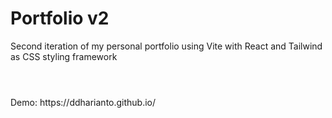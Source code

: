 # Portfolio v2

Second iteration of my personal portfolio using Vite with React and Tailwind as CSS styling framework

#

<br>
Demo: https://ddharianto.github.io/
